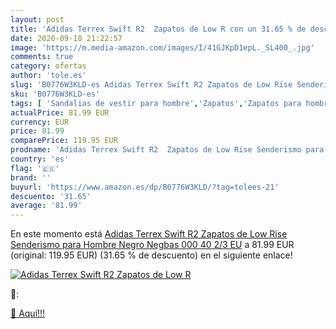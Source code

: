 ```yaml
---
layout: post
title: 'Adidas Terrex Swift R2  Zapatos de Low R con un 31.65 % de descuento'
date: 2020-09-18 21:22:57
image: 'https://m.media-amazon.com/images/I/41GJKpD1epL._SL400_.jpg'
comments: true
category: ofertas
author: 'tole.es'
slug: 'B0776W3KLD-es Adidas Terrex Swift R2 Zapatos de Low Rise Senderismo para...'
sku: 'B0776W3KLD-es'
tags: [ 'Sandalias de vestir para hombre','Zapatos','Zapatos para hombre','Zapatos y complementos','zapatos', ]
actualPrice: 81.99 EUR
currency: EUR
price: 81.99
comparePrice: 119.95 EUR
prodname: 'Adidas Terrex Swift R2  Zapatos de Low Rise Senderismo para Hombre  Negro  Negbas 000   40 2/3 EU'
country: 'es'
flag: '🇪🇸'
brand: ''
buyurl: 'https://www.amazon.es/dp/B0776W3KLD/?tag=tolees-21'
descuento: '31.65'
average: '81.99'
---
```


En este momento está [Adidas Terrex Swift R2  Zapatos de Low Rise Senderismo para Hombre  Negro  Negbas 000   40 2/3 EU](https://www.amazon.es/dp/B0776W3KLD/?tag=tolees-21) a 81.99 EUR (original: 119.95 EUR) (31.65 %  de descuento) en el siguiente enlace!

[![Adidas Terrex Swift R2  Zapatos de Low R](https://m.media-amazon.com/images/I/41GJKpD1epL._SL400_.jpg)](https://www.amazon.es/dp/B0776W3KLD/?tag=tolees-21)

🔎:


[🛒 Aquí!!!](https://www.amazon.es/dp/B0776W3KLD/?tag=tolees-21)
